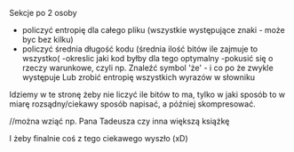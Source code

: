 Sekcje po 2 osoby
- policzyć entropię dla całego pliku (wszystkie występujące znaki - może byc bez kilku)
- policzyć średnia długość kodu (średnia ilość bitów ile zajmuje to wszystko(
  -okreslic jaki kod byłby dla tego optymalny
  -pokusić się o rzeczy warunkowe, czyli np. Znaleźć symbol 'że' - i co po że zwykle występuje
  Lub zrobić entropię wszystkich wyrazów w słowniku

Idziemy w te stronę żeby nie liczyć ile bitów to ma, tylko w jaki sposób to w miarę rozsądny/ciekawy sposób napisać, a później skompresować.

//można wziąć np. Pana Tadeusza czy inna większą książkę

I żeby finalnie coś z tego ciekawego wyszło (xD)